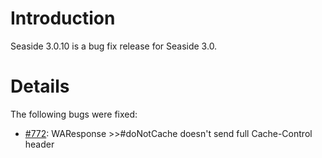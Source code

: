 # Introduction #
Seaside 3.0.10 is a bug fix release for Seaside 3.0.

# Details #

The following bugs were fixed:
  * [#772](https://github.com/SeasideSt/Seaside/issues/772): 	WAResponse >>#doNotCache doesn't send full Cache-Control header
